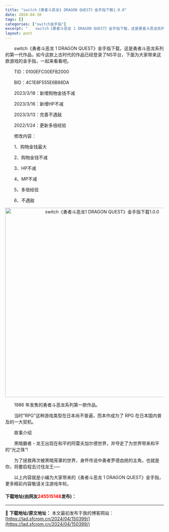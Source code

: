 ```yaml
---
title: "switch《勇者斗恶龙1 DRAGON QUEST》金手指下载1.0.0"
date: 2024-04-10
tags: []
categories: ["switch金手指"]
excerpt: "　　switch《勇者斗恶龙 1 DRAGON QUEST》金手指下载，这是勇者斗恶龙系列的第一代作品，如今这款上古时代的作品已经登录了NS平台，下面为大家带来这款游戏的金手指，一起来看看吧。 　　TID：0100EFC00EFB2000 　　BID：4C1E8F555E6B88DA 　　2023/&hellip;"
layout: post
---
```


 <p>　　switch《勇者斗恶龙 1 DRAGON QUEST》金手指下载，这是勇者斗恶龙系列的第一代作品，如今这款上古时代的作品已经登录了NS平台，下面为大家带来这款游戏的金手指，一起来看看吧。</p> <p>　　TID：0100EFC00EFB2000</p> <p>　　BID：4C1E8F555E6B88DA</p> <p>　　2023/3/18：新增购物金钱不减</p> <p>　　2023/3/16：新增HP不减</p> <p>　　2023/3/13：完善不遇敌</p> <p>　　2022/1/24：更新多倍经验</p> <p>　　修改内容：</p> <p>　　1、购物金钱最大</p> <p>　　2、购物金钱不减</p> <p>　　3、HP不减</p> <p>　　4、MP不减</p> <p>　　5、多倍经验</p> <p>　　6、不遇敌</p> <p align="center"><img align="" border="0" src="https://lad.sfcrom.cn/wp-content/uploads/2024/04/20240410_6615ea2c2889c.webp" width="600" alt="switch《勇者斗恶龙1 DRAGON QUEST》金手指下载1.0.0" /></p> <p>　　1986 年发售的勇者斗恶龙系列第一款作品。</p> <p>　　当时&ldquo;RPG&rdquo;这种游戏类型在日本尚不普遍，而本作成为了 RPG 在日本国内普及的一大契机。</p> <p>　　故事介绍</p> <p>　　黑暗霸者・龙王出现在和平的阿雷夫加尔德世界，并夺走了为世界带来和平的&ldquo;光之珠&rdquo;!</p> <p>　　为了拯救再次被黑暗笼罩的世界，身怀传说中勇者罗德血统的主角，也就是你，将要启程去讨伐龙王──</p> <p>　　以上内容就是小编为大家带来的《勇者斗恶龙 1 DRAGON QUEST》金手指，更多精彩内容敬请关注游戏年轮。</p> <p><h4>下载地址(由网友<font color="red">245515148</font>发布)：</h4></p> 

---
📖 **下载地址/原文地址：** 本文最初发布于我的博客网站：[https://lad.sfcrom.cn/2024/04/150399/](https://lad.sfcrom.cn/2024/04/150399/)
